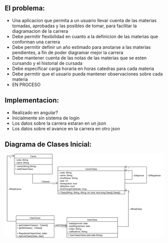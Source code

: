## El problema:
- Una aplicacion que permita a un usuario llevar cuenta de las materias tomadas, aprobadas y las posibles de tomar, para facilitar la diagramacion de la carrera
- Debe permitir flexibilidad en cuanto a la definicion de las materias que conforman una carrera
- Debe permitir definir un año estimado para anotarse a las materias pendientes, a fin de poder diagramar mejor la carrera
- Debe mantener cuenta de las notas de las materias que se esten cursando y el historial de cursada
- Debe especificar carga horaria en horas catedras para cada materia
- Debe permitir que el usuario pueda mantener observaciones sobre cada materia
- EN PROCESO
## Implementacion:
- Realizado en angular?
- Inicialmente sin sistema de login
- Los datos sobre la carrera estaran en un json
- Los datos sobre el avance en la carrera en otro json
  
## Diagrama de Clases Inicial:

![UML Diagram](Classes%20UML.png)

